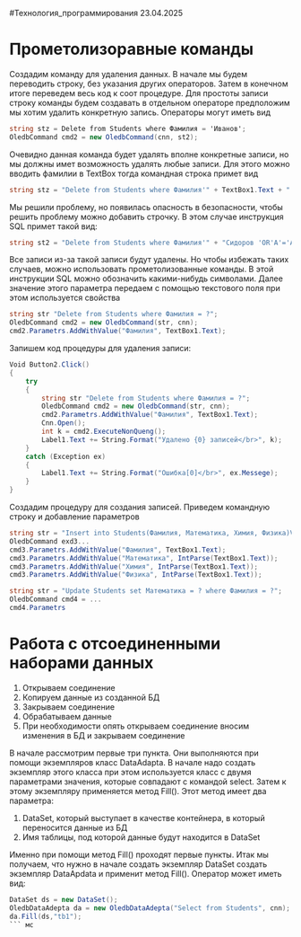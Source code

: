#Технология_программирования 
23.04.2025
# Прометолизоравные команды
Создадим команду для удаления данных. В начале мы будем переводить строку, без указания других операторов. Затем в конечном итоге переведем весь код к соот процедуре. Для простоты записи строку команды будем создавать в отдельном операторе предположим мы хотим удалить конкретную запись. Операторы могут иметь вид
```C#
string stz = Delete from Students where Фамилия = 'Иванов';
OledbCommand cmd2 = new OledbCommand(cnn, st2);
```

Очевидно данная команда будет удалять вполне конкретные записи, но мы должны имет возможность удалять любые записи. Для этого можно вводить фамилии в TextBox тогда командная строка примет вид
```C#
string stz = "Delete from Students where Фамилия'" + TextBox1.Text + "'";
```
Мы решили проблему, но появилась опасность в безопасности, чтобы решить проблему можно добавить строчку. В этом случае инструкция SQL примет такой вид:
```C#
string st2 = "Delete from Students where Фамилия'" + "Сидоров 'OR'A'='A" + "'";
```
Все записи из-за такой записи будут удалены. Но чтобы избежать таких случаев, можно использовать прометолизованные команды. В этой инструкции SQL можно обозначить какими-нибудь символами. Далее значение этого параметра передаем с помощью текстового поля при этом используется свойства
```C#
string str "Delete from Students where Фамилия = ?";
OledbCommand cmd2 = new OledbCommand(str, cnn);
cmd2.Parametrs.AddWithValue("Фамилия", TextBox1.Text);
```

Запишем код процедуры для удаления записи:
```C#
Void Button2.Click()
{
	try
	{
		string str "Delete from Students where Фамилия = ?";
		OledbCommand cmd2 = new OledbCommand(str, cnn);
		cmd2.Parametrs.AddWithValue("Фамилия", TextBox1.Text);
		Cnn.Open();
		int k = cmd2.ExecuteNonQueng();
		Label1.Text += String.Format("Удалено {0} записей</br>", k);
	}
	catch (Exception ex)
	{
		Label1.Text += String.Format("Ошибка[0]</br>", ex.Messege);
	}
}
```
Создадим процедуру для создания записей. Приведем командную строку и добавление параметров 
```C#
string str = "Insert into Students(Фамилия, Математика, Химия, Физика)Value(?,?,?)";
OledbCommand exd3...
cmd3.Parametrs.AddWithValue("Фамилия", TextBox1.Text);
cmd3.Parametrs.AddWithValue("Математика", IntParse(TextBox1.Text));
cmd3.Parametrs.AddWithValue("Химия", IntParse(TextBox1.Text));
cmd3.Parametrs.AddWithValue("Физика", IntParse(TextBox1.Text));
```
```C#
string str = "Update Students set Математика = ? where Фамилия = ?";
OledbCommand cmd4 = ...
cmd4.Parametrs
```

# Работа с отсоединенными наборами данных
 1. Открываем соединение
 2. Копируем данные из созданной БД
 3. Закрываем соединение
 4. Обрабатываем данные 
 5. При необходимости опять открываем соединение вносим изменения в БД и закрываем соединение

В начале рассмотрим первые три пункта. Они выполняются при помощи экземпляров класс DataAdapta. В начале надо создать экземпляр этого класса при этом используется класс с двумя параметрами значения, которые совпадают с командой select. Затем к этому экземпляру применяется метод Fill(). Этот метод имеет два параметра:
1) DataSet, который выступает в качестве контейнера, в который переносится данные из БД
2) Имя таблицы, под которой данные будут находится в DataSet

Именно при помощи метод Fill() проходят первые пункты. Итак мы получаем, что нужно в начале создать экземпляр DataSet создать экземпляр DataApdata и применит метод Fill(). Оператор может иметь вид:
```C#
DataSet ds = new DataSet();
OledbDataAdepta da = new OledbDataAdepta("Select from Students", cnn);
da.Fill(ds,"tb1");
``` мс 